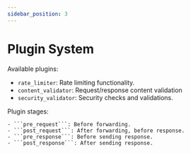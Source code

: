 ```yaml
---
sidebar_position: 3
---
```






# Plugin System

Available plugins:
- ```rate_limiter```: Rate limiting functionality.
- ```content_validator```: Request/response content validation
- ```security_validator```: Security checks and validations.

Plugin stages:

    - ```pre_request```: Before forwarding.
    - ```post_request```: After forwarding, before response.  
    - ```pre_response```: Before sending response.
    - ```post_response```: After sending response.

